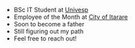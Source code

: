 
- BSc IT Student at <a href="https://github.com/univesp" target="_blank">Univesp</a>
- Employee of the Month at <a href="https://www.itarare.sp.gov.br/" target="_blank">City of Itarare</a>
- Soon to become a father
- Still figuring out my path
- Feel free to reach out!
